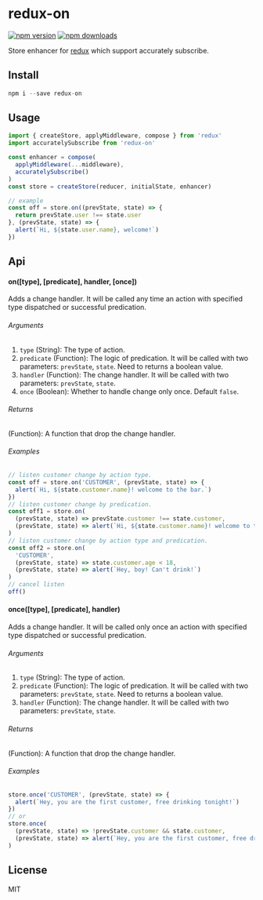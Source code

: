 redux-on
==============

[![npm version](https://img.shields.io/npm/v/redux-on.svg?style=flat-square)](https://www.npmjs.com/package/redux-on)
[![npm downloads](https://img.shields.io/npm/dm/redux-on.svg?style=flat-square)](https://www.npmjs.com/package/redux-on)

Store enhancer for [redux](https://github.com/reactjs/redux) which support accurately subscribe.

## Install

```js
npm i --save redux-on
```

## Usage

```js
import { createStore, applyMiddleware, compose } from 'redux'
import accuratelySubscribe from 'redux-on'

const enhancer = compose(
  applyMiddleware(...middleware),
  accuratelySubscribe()
)
const store = createStore(reducer, initialState, enhancer)

// example
const off = store.on((prevState, state) => {
  return prevState.user !== state.user
}, (prevState, state) => {
  alert(`Hi, ${state.user.name}, welcome!`)
})
```

## Api

#### on([type], [predicate], handler, [once])

Adds a change handler. It will be called any time an action with specified type dispatched
or successful predication.

###### Arguments
1. `type` (String): The type of action.
2. `predicate` (Function): The logic of predication. It will be called with two parameters: `prevState`, `state`. Need to returns a boolean value.
3. `handler` (Function): The change handler. It will be called with two parameters: `prevState`, `state`.
4. `once` (Boolean): Whether to handle change only once. Default `false`.

###### Returns
(Function): A function that drop the change handler.

###### Examples
```js
// listen customer change by action type.
const off = store.on('CUSTOMER', (prevState, state) => {
  alert(`Hi, ${state.customer.name}! welcome to the bar.`)
})
// listen customer change by predication.
const off1 = store.on(
  (prevState, state) => prevState.customer !== state.customer,
  (prevState, state) => alert(`Hi, ${state.customer.name}! welcome to the bar.`)
)
// listen customer change by action type and predication.
const off2 = store.on(
  'CUSTOMER',
  (prevState, state) => state.customer.age < 18,
  (prevState, state) => alert(`Hey, boy! Can't drink!`)
)
// cancel listen
off()
```

#### once([type], [predicate], handler)

Adds a change handler. It will be called only once an action with specified type dispatched
or successful predication.

###### Arguments
1. `type` (String): The type of action.
2. `predicate` (Function): The logic of predication. It will be called with two parameters: `prevState`, `state`. Need to returns a boolean value.
3. `handler` (Function): The change handler. It will be called with two parameters: `prevState`, `state`.

###### Returns
(Function): A function that drop the change handler.

###### Examples
```js
store.once('CUSTOMER', (prevState, state) => {
  alert(`Hey, you are the first customer, free drinking tonight!`)
})
// or
store.once(
  (prevState, state) => !prevState.customer && state.customer,
  (prevState, state) => alert(`Hey, you are the first customer, free drinking tonight!`)
)
```

## License

MIT
